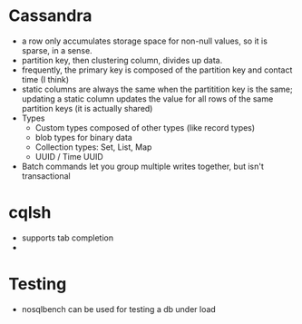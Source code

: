 
# Cassandra
- a row only accumulates storage space for non-null values, so it is sparse, in a sense.
- partition key, then clustering column, divides up data.
- frequently, the primary key is composed of the partition key and contact time (I think)
- static columns are always the same when the partitition key is the same; updating a static column updates the value for all rows of the same partition keys (it is actually shared)
- Types
  - Custom types composed of other types (like record types)
  - blob types for binary data
  - Collection types: Set, List, Map
  - UUID / Time UUID
- Batch commands let you group multiple writes together, but isn't transactional

# cqlsh
- supports tab completion
- 

# Testing
- nosqlbench can be used for testing a db under load
